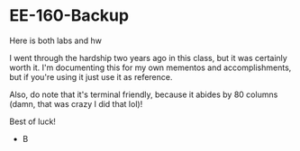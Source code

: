 # EE-160-Backup
Here is both labs and hw


I went through the hardship two years ago in this class, but it was certainly worth it. I'm documenting this for my own mementos and accomplishments, but if you're using it just use it as reference. 

Also, do note that it's terminal friendly, because it abides by 80 columns (damn, that was crazy I did that lol)!


Best of luck!

- B
